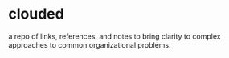 # clouded

a repo of links, references, and notes to bring clarity to complex approaches to 
common organizational problems.


